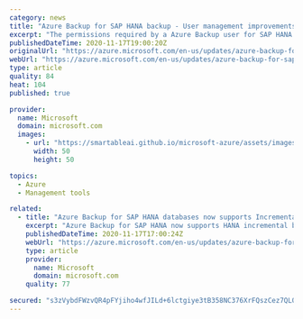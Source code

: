 ```yaml
---
category: news
title: "Azure Backup for SAP HANA backup - User management improvements"
excerpt: "The permissions required by a Azure Backup user for SAP HANA backup is now much simpler and automatically handled by a simple script from Azure Backup."
publishedDateTime: 2020-11-17T19:00:20Z
originalUrl: "https://azure.microsoft.com/en-us/updates/azure-backup-for-sap-hana-backup-user-management-improvements/"
webUrl: "https://azure.microsoft.com/en-us/updates/azure-backup-for-sap-hana-backup-user-management-improvements/"
type: article
quality: 84
heat: 104
published: true

provider:
  name: Microsoft
  domain: microsoft.com
  images:
    - url: "https://smartableai.github.io/microsoft-azure/assets/images/organizations/microsoft.com-50x50.jpg"
      width: 50
      height: 50

topics:
  - Azure
  - Management tools

related:
  - title: "Azure Backup for SAP HANA databases now supports Incremental backups – Public preview"
    excerpt: "Azure Backup for SAP HANA now supports HANA incremental backups which allows you to have faster and more cost-effective backups."
    publishedDateTime: 2020-11-17T17:00:24Z
    webUrl: "https://azure.microsoft.com/en-us/updates/azure-backup-for-sap-hana-databases-now-supports-incremental-backups-public-preview/"
    type: article
    provider:
      name: Microsoft
      domain: microsoft.com
    quality: 77

secured: "s3zVybdFWzvQR4pFYjiho4wfJILd+6lctgiye3tB358NC376XrFQszCez7QL010f0ABxWRRhDrPNO3j6D0nOpwu1ja3kmNMSTaCcGtKC6hfoqOPsUVrY+7oHZeVF3AANJZNyoKm7RUSeENTlicc9m51rgd4N3hEdWJjlwRiHe9Ez3B1ay3dS5em3/TgM2QlhF5ZDVlQmauC1L3F+QHzwpwGgDitMBGhRHBCCZoVtK3DO2UxNSwp4ymgJ53Xd1RM4/H2Z0+w2WJPkmsdEP6WSji/G2sth7K93rUKcI2P4cAg7qCY03fn8Nvelf6EspCPPbGmCa1lTJP7/HLDY8MRerE+w7RbvTBrYH3c8r53Bc1c=;MuhMSrCixKG/Cvy/2yfgWA=="
---
```



